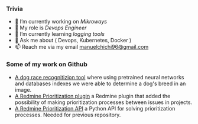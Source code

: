 ### Trivia
- 🔭 I’m currently working on _Mikroways_
- 🧰 My role is _Devops Engineer_
- 🌱 I’m currently learning _logging tools_
- 💬 Ask me about ( Devops, Kubernetes, Docker )
- 📫 Reach me via my email <manuelchichi96@gmail.com>

### Some of my work on Github
- [A dog race recognitizion tool](https://github.com/manuelchichi/dog-race-recognition) where using pretrained neural networks and databases indexes we were able to determine a dog's breed in an image.
- [A Redmine Prioritization plugin](https://github.com/manuelchichi/dss-pnrp-redmine-plugin) a Redmine plugin that added the possibility of making prioritization processes between issues in projects.
- [A Redmine Prioritization API](https://github.com/manuelchichi/dss-pnrp-api) a Python API for solving prioritization processes. Needed for previous repository.
